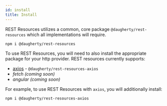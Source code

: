 ```yaml
---
id: install
title: Install
---
```


REST Resources utilizes a common, core package `@daugherty/rest-resources` which all implementations will require.
```commandline
npm i @daugherty/rest-resources
```

To use REST Resources, you will need to also install the appropriate package for your http provider. REST resources currently supports:
* [axios](https://github.com/axios/axios) - `@daugherty/rest-resources-axios`
* _fetch (coming soon)_
* _angular (coming soon)_

For example, to use REST Resources with `axios`, you will additionally install:
```commandline
npm i @daugherty/rest-resources-axios
```
